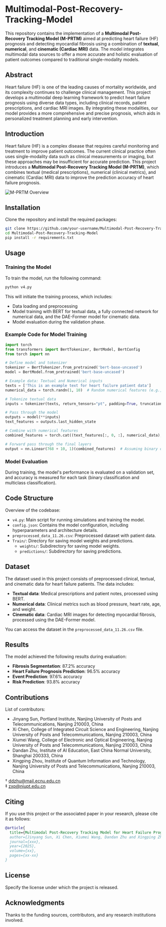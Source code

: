 # Multimodal-Post-Recovery-Tracking-Model

This repository contains the implementation of a **Multimodal Post-Recovery Tracking Model (M-PRTM)** aimed at predicting heart failure (HF) prognosis and detecting myocardial fibrosis using a combination of **textual**, **numerical**, and **cinematic (Cardiac MRI)** data. The model integrates multimodal data sources to offer a more accurate and holistic evaluation of patient outcomes compared to traditional single-modality models.

## Abstract
Heart failure (HF) is one of the leading causes of mortality worldwide, and its complexity continues to challenge clinical management. This project develops a multimodal deep learning framework to predict heart failure prognosis using diverse data types, including clinical records, patient prescriptions, and cardiac MRI images. By integrating these modalities, our model provides a more comprehensive and precise prognosis, which aids in personalized treatment planning and early intervention.

## Introduction
Heart failure (HF) is a complex disease that requires careful monitoring and treatment to improve patient outcomes. The current clinical practice often uses single-modality data such as clinical measurements or imaging, but these approaches may be insufficient for accurate prediction. This project introduces a **Multimodal Post-Recovery Tracking Model (M-PRTM)**, which combines textual (medical prescriptions), numerical (clinical metrics), and cinematic (Cardiac MRI) data to improve the prediction accuracy of heart failure prognosis.

![M-PRTM Overview](https://github.com/your-username/Multimodal-Post-Recovery-Tracking-Model/blob/main/Logo/README.png)

## Installation
Clone the repository and install the required packages:
```bash
git clone https://github.com/your-username/Multimodal-Post-Recovery-Tracking-Model.git
cd Multimodal-Post-Recovery-Tracking-Model
pip install -r requirements.txt
```

## Usage

### Training the Model
To train the model, run the following command:

```bash
python v4.py
```

This will initiate the training process, which includes:
- Data loading and preprocessing
- Model training with BERT for textual data, a fully connected network for numerical data, and the DAE-Former model for cinematic data.
- Model evaluation during the validation phase.

### Example Code for Model Training
```python
import torch
from transformers import BertTokenizer, BertModel, BertConfig
from torch import nn

# Define model and tokenizer
tokenizer = BertTokenizer.from_pretrained('bert-base-uncased')
model = BertModel.from_pretrained('bert-base-uncased')

# Example data: Textual and Numerical inputs
texts = ['This is an example text for heart failure patient data']
numerical_data = torch.randn(1, 10)  # Random numerical features (e.g., age, weight, etc.)

# Tokenize textual data
inputs = tokenizer(texts, return_tensors="pt", padding=True, truncation=True, max_length=512)

# Pass through the model
outputs = model(**inputs)
text_features = outputs.last_hidden_state

# Combine with numerical features
combined_features = torch.cat((text_features[:, 0, :], numerical_data), dim=1)

# Forward pass through the final layers
output = nn.Linear(768 + 10, 1)(combined_features)  # Assuming binary output for simplicity
```

### Model Evaluation
During training, the model's performance is evaluated on a validation set, and accuracy is measured for each task (binary classification and multiclass classification).

## Code Structure
Overview of the codebase:
- `v4.py`: Main script for running simulations and training the model.
- `config.json`: Contains the model configuration, including hyperparameters and architecture details.
- `preprocessed_data_11.26.csv`: Preprocessed dataset with patient data.
- `Train/`: Directory for saving model weights and predictions.
  - `weights/`: Subdirectory for saving model weights.
  - `predictions/`: Subdirectory for saving predictions.

## Dataset
The dataset used in this project consists of preprocessed clinical, textual, and cinematic data for heart failure patients. The data includes:
- **Textual data**: Medical prescriptions and patient notes, processed using BERT.
- **Numerical data**: Clinical metrics such as blood pressure, heart rate, age, and weight.
- **Cinematic data**: Cardiac MRI images for detecting myocardial fibrosis, processed using the DAE-Former model.

You can access the dataset in the `preprocessed_data_11.26.csv` file.

## Results
The model achieved the following results during evaluation:
- **Fibrosis Segmentation**: 87.2% accuracy
- **Heart Failure Prognosis Prediction**: 96.5% accuracy
- **Event Prediction**: 97.6% accuracy
- **Risk Prediction**: 93.8% accuracy

## Contributions
List of contributors:
- Jinyang Sun, Portland Institute, Nanjing University of Posts and Telecommunications, Nanjing 210003, China
- Xi Chen, College of Integrated Circuit Science and Engineering, Nanjing University of Posts and Telecommunications, Nanjing 210003, China
- Xiumei Wang, College of Electronic and Optical Engineering, Nanjing University of Posts and Telecommunications, Nanjing 210003, China
- Dandan Zhu, Institute of AI Education, East China Normal University, Shanghai 200333, China
- Xingping Zhou, Institute of Quantum Information and Technology, Nanjing University of Posts and Telecommunications, Nanjing 210003, China

† ddzhu@mail.ecnu.edu.cn  
‡ zxp@njupt.edu.cn  

## Citing
If you use this project or the associated paper in your research, please cite it as follows:
```bibtex
@article{
  title={Multimodal Post-Recovery Tracking Model for Heart Failure Prognosis},
  author={Jinyang Sun, Xi Chen, Xiumei Wang, Dandan Zhu and Xingping Zhou},
  journal={xxx},
  year={2025},
  volume={xx},
  pages={xx-xx}
}
```

## License
Specify the license under which the project is released.

## Acknowledgments
Thanks to the funding sources, contributors, and any research institutions involved.
